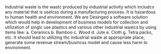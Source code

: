 Industrial waste is the wastc produced by industrial activity which includcs any material that is uselcss during a manufacturing process. It is hazardous to human health and environment.
We are Desinged a software solution which would help in development of business models for collection and utilization of singlc use plastics and various other industrial wastcs by using items
like: a. Ceramics b. Bamboo c. Wood d. Jute e. Cloth g. Tetra packs, etc. 
It should lead to utilizing thc industrial waste at appropriate place, generate some revenue stream/busincss model and cause less harm to environment.
